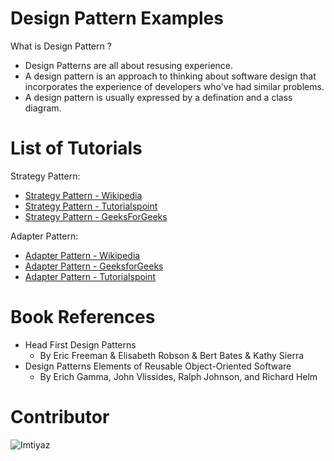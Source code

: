 # Design Pattern Examples

What is Design Pattern ?

  - Design Patterns are all about resusing experience.
  - A design pattern is an approach to thinking about software design that incorporates the experience of developers who've had similar problems.
  - A design pattern is usually expressed by a defination and a class diagram.

# List of Tutorials
Strategy Pattern:
* [Strategy Pattern - Wikipedia](https://en.wikipedia.org/wiki/Strategy_pattern)
* [Strategy Pattern - Tutorialspoint](https://www.tutorialspoint.com/design_pattern/strategy_pattern.htm)
* [Strategy Pattern - GeeksForGeeks](https://www.geeksforgeeks.org/strategy-pattern-set-1/)

Adapter Pattern:
* [Adapter Pattern - Wikipedia](https://en.wikipedia.org/wiki/Adapter_pattern)
* [Adapter Pattern - GeeksforGeeks](https://www.geeksforgeeks.org/adapter-pattern/)
* [Adapter Pattern - Tutorialspoint](https://www.tutorialspoint.com/design_pattern/adapter_pattern.htm)

# Book References
* Head First Design Patterns 
    - By Eric Freeman & Elisabeth Robson & Bert Bates & Kathy Sierra
* Design Patterns Elements of Reusable Object-Oriented Software
    - By Erich Gamma, John Vlissides, Ralph Johnson, and Richard Helm

# Contributor
![Imtiyaz](https://i.imgur.com/sUXpkmem.jpg)
